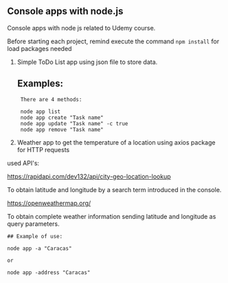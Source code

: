 ## Console apps with node.js

Console apps with node js related to Udemy course.



Before starting each project, remind execute the command ``` npm install ``` for load packages needed

1. Simple ToDo List app using json file to store data.

    ## Examples:

        There are 4 methods:

        node app list  
        node app create "Task name"
        node app update "Task name" -c true
        node app remove "Task name"
   

2. Weather app to get the temperature of a location using axios package for HTTP requests

used API's:

https://rapidapi.com/dev132/api/city-geo-location-lookup 

To obtain latitude and longitude by a search term introduced in the console. 


https://openweathermap.org/

To obtain complete weather information sending latitude and longitude as query parameters.

    ## Example of use:

    node app -a "Caracas"

    or 

    node app -address "Caracas"
